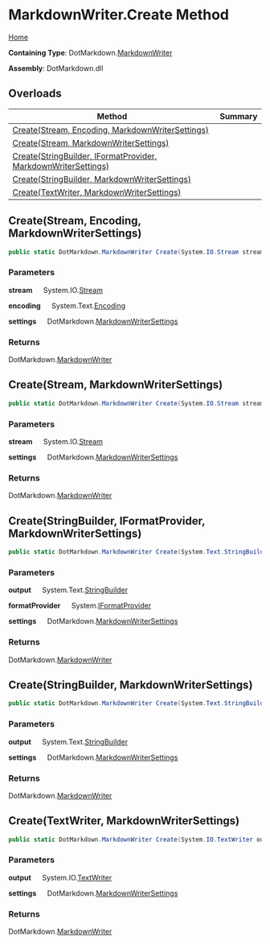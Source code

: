 # MarkdownWriter\.Create Method

[Home](../../../README.md)

**Containing Type**: DotMarkdown\.[MarkdownWriter](../README.md)

**Assembly**: DotMarkdown\.dll

## Overloads

| Method | Summary |
| ------ | ------- |
| [Create(Stream, Encoding, MarkdownWriterSettings)](#DotMarkdown_MarkdownWriter_Create_System_IO_Stream_System_Text_Encoding_DotMarkdown_MarkdownWriterSettings_) | |
| [Create(Stream, MarkdownWriterSettings)](#DotMarkdown_MarkdownWriter_Create_System_IO_Stream_DotMarkdown_MarkdownWriterSettings_) | |
| [Create(StringBuilder, IFormatProvider, MarkdownWriterSettings)](#DotMarkdown_MarkdownWriter_Create_System_Text_StringBuilder_System_IFormatProvider_DotMarkdown_MarkdownWriterSettings_) | |
| [Create(StringBuilder, MarkdownWriterSettings)](#DotMarkdown_MarkdownWriter_Create_System_Text_StringBuilder_DotMarkdown_MarkdownWriterSettings_) | |
| [Create(TextWriter, MarkdownWriterSettings)](#DotMarkdown_MarkdownWriter_Create_System_IO_TextWriter_DotMarkdown_MarkdownWriterSettings_) | |

## Create\(Stream, Encoding, MarkdownWriterSettings\) <a name="DotMarkdown_MarkdownWriter_Create_System_IO_Stream_System_Text_Encoding_DotMarkdown_MarkdownWriterSettings_"></a>

```csharp
public static DotMarkdown.MarkdownWriter Create(System.IO.Stream stream, System.Text.Encoding encoding, DotMarkdown.MarkdownWriterSettings settings = null)
```

### Parameters

**stream** &emsp; System\.IO\.[Stream](https://docs.microsoft.com/en-us/dotnet/api/system.io.stream)

**encoding** &emsp; System\.Text\.[Encoding](https://docs.microsoft.com/en-us/dotnet/api/system.text.encoding)

**settings** &emsp; DotMarkdown\.[MarkdownWriterSettings](../../MarkdownWriterSettings/README.md)

### Returns

DotMarkdown\.[MarkdownWriter](../README.md)

## Create\(Stream, MarkdownWriterSettings\) <a name="DotMarkdown_MarkdownWriter_Create_System_IO_Stream_DotMarkdown_MarkdownWriterSettings_"></a>

```csharp
public static DotMarkdown.MarkdownWriter Create(System.IO.Stream stream, DotMarkdown.MarkdownWriterSettings settings = null)
```

### Parameters

**stream** &emsp; System\.IO\.[Stream](https://docs.microsoft.com/en-us/dotnet/api/system.io.stream)

**settings** &emsp; DotMarkdown\.[MarkdownWriterSettings](../../MarkdownWriterSettings/README.md)

### Returns

DotMarkdown\.[MarkdownWriter](../README.md)

## Create\(StringBuilder, IFormatProvider, MarkdownWriterSettings\) <a name="DotMarkdown_MarkdownWriter_Create_System_Text_StringBuilder_System_IFormatProvider_DotMarkdown_MarkdownWriterSettings_"></a>

```csharp
public static DotMarkdown.MarkdownWriter Create(System.Text.StringBuilder output, System.IFormatProvider formatProvider, DotMarkdown.MarkdownWriterSettings settings = null)
```

### Parameters

**output** &emsp; System\.Text\.[StringBuilder](https://docs.microsoft.com/en-us/dotnet/api/system.text.stringbuilder)

**formatProvider** &emsp; System\.[IFormatProvider](https://docs.microsoft.com/en-us/dotnet/api/system.iformatprovider)

**settings** &emsp; DotMarkdown\.[MarkdownWriterSettings](../../MarkdownWriterSettings/README.md)

### Returns

DotMarkdown\.[MarkdownWriter](../README.md)

## Create\(StringBuilder, MarkdownWriterSettings\) <a name="DotMarkdown_MarkdownWriter_Create_System_Text_StringBuilder_DotMarkdown_MarkdownWriterSettings_"></a>

```csharp
public static DotMarkdown.MarkdownWriter Create(System.Text.StringBuilder output, DotMarkdown.MarkdownWriterSettings settings = null)
```

### Parameters

**output** &emsp; System\.Text\.[StringBuilder](https://docs.microsoft.com/en-us/dotnet/api/system.text.stringbuilder)

**settings** &emsp; DotMarkdown\.[MarkdownWriterSettings](../../MarkdownWriterSettings/README.md)

### Returns

DotMarkdown\.[MarkdownWriter](../README.md)

## Create\(TextWriter, MarkdownWriterSettings\) <a name="DotMarkdown_MarkdownWriter_Create_System_IO_TextWriter_DotMarkdown_MarkdownWriterSettings_"></a>

```csharp
public static DotMarkdown.MarkdownWriter Create(System.IO.TextWriter output, DotMarkdown.MarkdownWriterSettings settings = null)
```

### Parameters

**output** &emsp; System\.IO\.[TextWriter](https://docs.microsoft.com/en-us/dotnet/api/system.io.textwriter)

**settings** &emsp; DotMarkdown\.[MarkdownWriterSettings](../../MarkdownWriterSettings/README.md)

### Returns

DotMarkdown\.[MarkdownWriter](../README.md)

